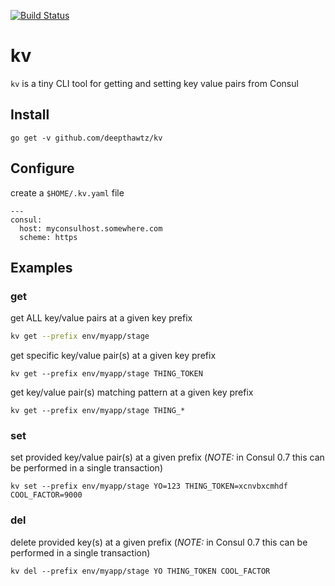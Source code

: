 [![Build Status](https://travis-ci.org/deepthawtz/kv.svg?branch=master)](https://travis-ci.org/deepthawtz/kv)

kv
==

`kv` is a tiny CLI tool for getting and setting key value pairs from Consul

## Install
```
go get -v github.com/deepthawtz/kv
```

## Configure

create a `$HOME/.kv.yaml` file
```
---
consul:
  host: myconsulhost.somewhere.com
  scheme: https
```

## Examples

### get

get ALL key/value pairs at a given key prefix
```bash
kv get --prefix env/myapp/stage
```

get specific key/value pair(s) at a given key prefix
```
kv get --prefix env/myapp/stage THING_TOKEN
```

get key/value pair(s) matching pattern at a given key prefix
```
kv get --prefix env/myapp/stage THING_*
```

### set

set provided key/value pair(s) at a given prefix (*NOTE:* in Consul 0.7 this
can be performed in a single transaction)
```
kv set --prefix env/myapp/stage YO=123 THING_TOKEN=xcnvbxcmhdf COOL_FACTOR=9000
```

### del

delete provided key(s) at a given prefix (*NOTE:* in Consul 0.7 this
can be performed in a single transaction)
```
kv del --prefix env/myapp/stage YO THING_TOKEN COOL_FACTOR
```

